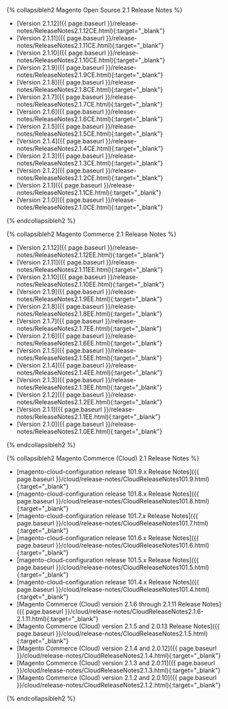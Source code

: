 
{% collapsibleh2 Magento Open Source 2.1 Release Notes %}
* [Version 2.1.12]({{ page.baseurl }}/release-notes/ReleaseNotes2.1.12CE.html){:target="_blank"}
* [Version 2.1.11]({{ page.baseurl }}/release-notes/ReleaseNotes2.1.11CE.html){:target="_blank"}
* [Version 2.1.10]({{ page.baseurl }}/release-notes/ReleaseNotes2.1.10CE.html){:target="_blank"}
* [Version 2.1.9]({{ page.baseurl }}/release-notes/ReleaseNotes2.1.9CE.html){:target="_blank"}
* [Version 2.1.8]({{ page.baseurl }}/release-notes/ReleaseNotes2.1.8CE.html){:target="_blank"}
* [Version 2.1.7]({{ page.baseurl }}/release-notes/ReleaseNotes2.1.7CE.html){:target="_blank"}
* [Version 2.1.6]({{ page.baseurl }}/release-notes/ReleaseNotes2.1.6CE.html){:target="_blank"}
* [Version 2.1.5]({{ page.baseurl }}/release-notes/ReleaseNotes2.1.5CE.html){:target="_blank"}
* [Version 2.1.4]({{ page.baseurl }}/release-notes/ReleaseNotes2.1.4CE.html){:target="_blank"}
* [Version 2.1.3]({{ page.baseurl }}/release-notes/ReleaseNotes2.1.3CE.html){:target="_blank"}
* [Version 2.1.2]({{ page.baseurl }}/release-notes/ReleaseNotes2.1.2CE.html){:target="_blank"}
* [Version 2.1.1]({{ page.baseurl }}/release-notes/ReleaseNotes2.1.1CE.html){:target="_blank"}
* [Version 2.1.0]({{ page.baseurl }}/release-notes/ReleaseNotes2.1.0CE.html){:target="_blank"}

{% endcollapsibleh2 %}

{% collapsibleh2 Magento Commerce 2.1 Release Notes %}
* [Version 2.1.12]({{ page.baseurl }}/release-notes/ReleaseNotes2.1.12EE.html){:target="_blank"}
* [Version 2.1.11]({{ page.baseurl }}/release-notes/ReleaseNotes2.1.11EE.html){:target="_blank"}
* [Version 2.1.10]({{ page.baseurl }}/release-notes/ReleaseNotes2.1.10EE.html){:target="_blank"}
* [Version 2.1.9]({{ page.baseurl }}/release-notes/ReleaseNotes2.1.9EE.html){:target="_blank"}
* [Version 2.1.8]({{ page.baseurl }}/release-notes/ReleaseNotes2.1.8EE.html){:target="_blank"}
* [Version 2.1.7]({{ page.baseurl }}/release-notes/ReleaseNotes2.1.7EE.html){:target="_blank"}
* [Version 2.1.6]({{ page.baseurl }}/release-notes/ReleaseNotes2.1.6EE.html){:target="_blank"}
* [Version 2.1.5]({{ page.baseurl }}/release-notes/ReleaseNotes2.1.5EE.html){:target="_blank"}
* [Version 2.1.4]({{ page.baseurl }}/release-notes/ReleaseNotes2.1.4EE.html){:target="_blank"}
* [Version 2.1.3]({{ page.baseurl }}/release-notes/ReleaseNotes2.1.3EE.html){:target="_blank"}
* [Version 2.1.2]({{ page.baseurl }}/release-notes/ReleaseNotes2.1.2EE.html){:target="_blank"}
* [Version 2.1.1]({{ page.baseurl }}/release-notes/ReleaseNotes2.1.1EE.html){:target="_blank"}
* [Version 2.1.0]({{ page.baseurl }}/release-notes/ReleaseNotes2.1.0EE.html){:target="_blank"}

{% endcollapsibleh2 %}

{% collapsibleh2 Magento Commerce (Cloud) 2.1 Release Notes %}

* [magento-cloud-configuration release 101.9.x Release Notes]({{ page.baseurl }}/cloud/release-notes/CloudReleaseNotes101.9.html){:target="_blank"}
* [magento-cloud-configuration release 101.8.x Release Notes]({{ page.baseurl }}/cloud/release-notes/CloudReleaseNotes101.8.html){:target="_blank"}
* [magento-cloud-configuration release 101.7.x Release Notes]({{ page.baseurl }}/cloud/release-notes/CloudReleaseNotes101.7.html){:target="_blank"}
* [magento-cloud-configuration release 101.6.x Release Notes]({{ page.baseurl }}/cloud/release-notes/CloudReleaseNotes101.6.html){:target="_blank"}
* [magento-cloud-configuration release 101.5.x Release Notes]({{ page.baseurl }}/cloud/release-notes/CloudReleaseNotes101.5.html){:target="_blank"}
* [magento-cloud-configuration release 101.4.x Release Notes]({{ page.baseurl }}/cloud/release-notes/CloudReleaseNotes101.4.html){:target="_blank"}
* [Magento Commerce (Cloud) version 2.1.6 through 2.1.11 Release Notes]({{ page.baseurl }}/cloud/release-notes/CloudReleaseNotes2.1.6-2.1.11.html){:target="_blank"}
* [Magento Commerce (Cloud) version 2.1.5 and 2.0.13 Release Notes]({{ page.baseurl }}/cloud/release-notes/CloudReleaseNotes2.1.5.html){:target="_blank"}
* [Magento Commerce (Cloud) version 2.1.4 and 2.0.12]({{ page.baseurl }}/cloud/release-notes/CloudReleaseNotes2.1.4.html){:target="_blank"}
* [Magento Commerce (Cloud) version 2.1.3 and 2.0.11]({{ page.baseurl }}/cloud/release-notes/CloudReleaseNotes2.1.3.html){:target="_blank"}
* [Magento Commerce (Cloud) version 2.1.2 and 2.0.10]({{ page.baseurl }}/cloud/release-notes/CloudReleaseNotes2.1.2.html){:target="_blank"}

{% endcollapsibleh2 %}
